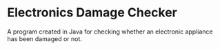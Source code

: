 # Electronics Damage Checker

A program created in Java for checking whether an electronic appliance has been damaged or not.

